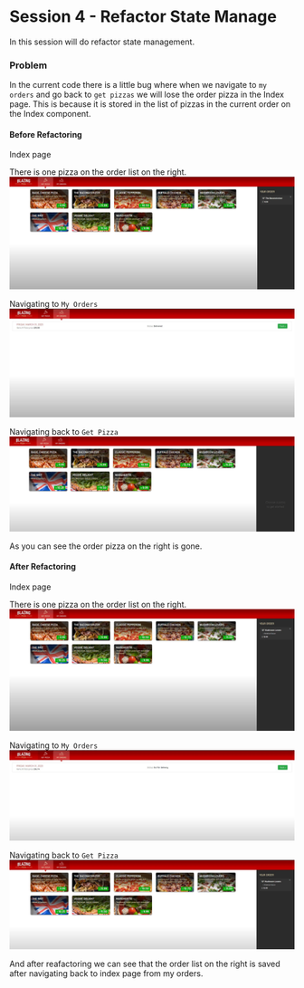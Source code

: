 # Session 4 - Refactor State Manage

In this session will do refactor state management.

### Problem

In the current code there is a little bug where when we navigate to `my orders` and go back to `get pizzas` we will lose the order pizza in the Index page. This is because it is stored in the list of pizzas in the current order on the Index component.

#### Before Refactoring 

Index page

There is one pizza on the order list on the right.
![](/images/session-4/refactor.jpg)

Navigating to `My Orders`
![](/images/session-4/refactor2.jpg)

Navigating back to `Get Pizza`
![](/images/session-4/refactor3.jpg)

As you can see the order pizza on the right is gone.

#### After Refactoring 

Index page

There is one pizza on the order list on the right.
![](/images/session-4/refactor4.jpg)

Navigating to `My Orders`
![](/images/session-4/refactor5.jpg)

Navigating back to `Get Pizza`
![](/images/session-4/refactor6.jpg)

And after reafactoring we can see that the order list on the right is saved after navigating back to index page from my orders.
